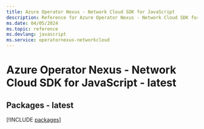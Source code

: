 ```yaml
---
title: Azure Operator Nexus - Network Cloud SDK for JavaScript
description: Reference for Azure Operator Nexus - Network Cloud SDK for JavaScript
ms.date: 04/05/2024
ms.topic: reference
ms.devlang: javascript
ms.service: operatornexus-networkcloud
---
```

# Azure Operator Nexus - Network Cloud SDK for JavaScript - latest
## Packages - latest
[!INCLUDE [packages](operator-nexus---network-cloud-index.md)]